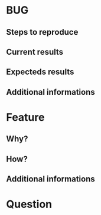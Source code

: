 <!--
There are three types of issues that can be open here:
* Bug
* Feature
* Question

For each, they have templates, separated by comments. Do not open more than
one per issue.

Ignore all comments. The titles you don't need to remove.
-->

<!--------------------------------------------------------------------------->

# BUG

<!-- 
Describe here the problem you are having in a few paragraphs.
Please, try avoid duplicated bugs. Search first and, if did not find, open it.
-->

## Steps to reproduce
<!--
1.
2.
3.
-->

## Current results

## Expecteds results

## Additional informations

<!-- Screenshots, aditional informations, only when, etc -->

<!--------------------------------------------------------------------------->

# Feature

<!-- Describe what is the feature. -->

## Why?

<!-- Why you think it will be good to implement or why you think it is needed. -->

## How?

<!-- Here we need to know how it can be implemented or how it must work. -->

## Additional informations

<!-- Tell here something more, references, etc. -->

<!--------------------------------------------------------------------------->

# Question

<!--
Fell free to report, comment, question or any else do you want. Just do like a forum!
-->
